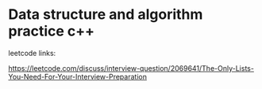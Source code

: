 # Data structure and algorithm practice c++

leetcode links:

https://leetcode.com/discuss/interview-question/2069641/The-Only-Lists-You-Need-For-Your-Interview-Preparation
